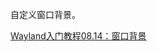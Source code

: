 自定义窗口背景。

<a href="https://feater.top/wayland/wayland-custom-surface-background" target="_blank">Wayland入门教程08.14：窗口背景</a>
